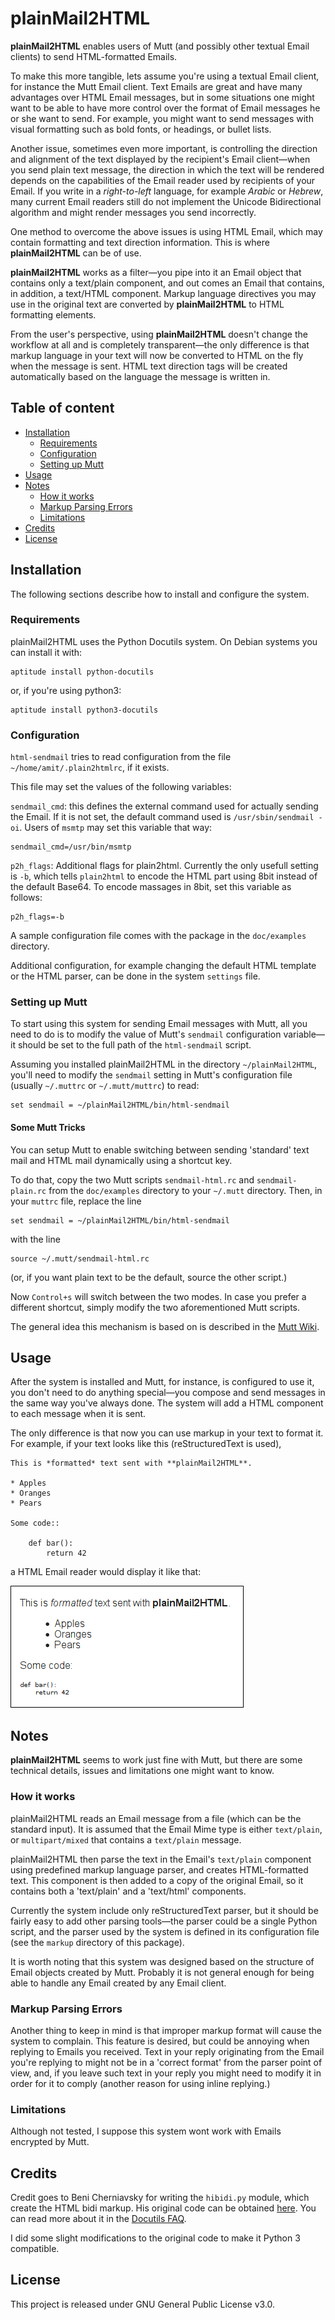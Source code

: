 # __plainMail2HTML__

**plainMail2HTML** enables users of Mutt (and possibly other textual
Email clients) to send HTML-formatted Emails.

To make this more tangible, lets assume you're using a textual Email
client, for instance the Mutt Email client. Text Emails are great and
have many advantages over HTML Email messages, but in some situations
one might want to be able to have more control over the format of
Email messages he or she want to send. For example, you might want to
send messages with visual formatting such as bold fonts, or headings,
or bullet lists.

Another issue, sometimes even more important, is controlling the
direction and alignment of the text displayed by the recipient's Email
client—when you send plain text message, the direction in which the
text will be rendered depends on the capabilities of the Email reader
used by recipients of your Email. If you write in a *right-to-left*
language, for example *Arabic* or *Hebrew*, many current Email readers
still do not implement the Unicode Bidirectional algorithm and might
render messages you send incorrectly.

One method to overcome the above issues is using HTML Email, which may
contain formatting and text direction information. This is where
**plainMail2HTML** can be of use.

**plainMail2HTML** works as a filter—you pipe into it an Email object
that contains only a text/plain component, and out comes an Email that
contains, in addition, a text/HTML component. Markup language
directives you may use in the original text are converted by
**plainMail2HTML** to HTML formatting elements.

From the user's perspective, using **plainMail2HTML** doesn't change
the workflow at all and is completely transparent—the only difference
is that markup language in your text will now be converted to HTML on
the fly when the message is sent. HTML text direction tags will be
created automatically based on the language the message is written in.

## Table of content

* [Installation](#installation)
  * [Requirements](#requirements)
  * [Configuration](#configuration)
  * [Setting up Mutt](#setting-up-mutt)
* [Usage](#usage)
* [Notes](#notes)
  * [How it works](#how-it-works)
  * [Markup Parsing Errors](#markup-parsing-errors)
  * [Limitations](#limitations)
* [Credits](#credits)
* [License](#license)

## Installation

The following sections describe how to install and configure the
system.

### Requirements

plainMail2HTML uses the Python Docutils system. On Debian systems you
can install it with:

    aptitude install python-docutils

or, if you're using python3:

    aptitude install python3-docutils

### Configuration

`html-sendmail` tries to read configuration from the file
`~/home/amit/.plain2htmlrc`, if it exists.

This file may set the values of the following variables:

`sendmail_cmd`: this defines the external command used for actually
sending the Email. If it is not set, the default command used is
`/usr/sbin/sendmail -oi`. Users of `msmtp` may set this variable that
way:

    sendmail_cmd=/usr/bin/msmtp

`p2h_flags`: Additional flags for plain2html. Currently the only
usefull setting is `-b`, which tells `plain2html` to encode the HTML
part using 8bit instead of the default Base64. To encode massages in
8bit, set this variable as follows:

    p2h_flags=-b

A sample configuration file comes with the package in the
`doc/examples` directory.

Additional configuration, for example changing the default HTML
template or the HTML parser, can be done in the system `settings`
file.

### Setting up Mutt

To start using this system for sending Email messages with Mutt, all
you need to do is to modify the value of Mutt's `sendmail`
configuration variable—it should be set to the full path of the
`html-sendmail` script.

Assuming you installed plainMail2HTML in the directory
`~/plainMail2HTML`, you'll need to modify the `sendmail` setting in
Mutt's configuration file (usually `~/.muttrc` or `~/.mutt/muttrc`) to
read:

    set sendmail = ~/plainMail2HTML/bin/html-sendmail

#### Some Mutt Tricks

You can setup Mutt to enable switching between sending 'standard' text
mail and HTML mail dynamically using a shortcut key.

To do that, copy the two Mutt scripts `sendmail-html.rc` and
`sendmail-plain.rc` from the `doc/examples` directory to your
`~/.mutt` directory. Then, in your `muttrc` file, replace the line

    set sendmail = ~/plainMail2HTML/bin/html-sendmail
	
with the line

    source ~/.mutt/sendmail-html.rc

(or, if you want plain text to be the default, source the other
script.)

Now `Control+s` will switch between the two modes. In case you prefer
a different shortcut, simply modify the two aforementioned Mutt
scripts.

The general idea this mechanism is based on is described in the
[Mutt Wiki](https://dev.mutt.org/trac/wiki/ConfigTricks#abusemacrosasvariables).

## Usage

After the system is installed and Mutt, for instance, is configured to
use it, you don't need to do anything special—you compose and send
messages in the same way you've always done. The system will add a
HTML component to each message when it is sent.

The only difference is that now you can use markup in your text to
format it. For example, if your text looks like this (reStructuredText
is used),

    This is *formatted* text sent with **plainMail2HTML**.
	
	* Apples
	* Oranges
	* Pears

	Some code::
	
	    def bar():
		    return 42

a HTML Email reader would display it like that:

![sample output](doc/images/sample-output-1.png)

## Notes

**plainMail2HTML** seems to work just fine with Mutt, but there are
some technical details, issues and limitations one might want to know.

### How it works

plainMail2HTML reads an Email message from a file (which can be the
standard input). It is assumed that the Email Mime type is either
`text/plain`, or `multipart/mixed` that contains a `text/plain`
message.

plainMail2HTML then parse the text in the Email's `text/plain`
component using predefined markup language parser, and creates
HTML-formatted text. This component is then added to a copy of the
original Email, so it contains both a 'text/plain' and a 'text/html'
components.

Currently the system include only reStructuredText parser, but it
should be fairly easy to add other parsing tools—the parser could be a
single Python script, and the parser used by the system is defined in
its configuration file (see the `markup` directory of this package).

It is worth noting that this system was designed based on the
structure of Email objects created by Mutt. Probably it is not general
enough for being able to handle any Email created by any Email client.

### Markup Parsing Errors

Another thing to keep in mind is that improper markup format will
cause the system to complain. This feature is desired, but could be
annoying when replying to Emails you received. Text in your reply
originating from the Email you're replying to might not be in a
'correct format' from the parser point of view, and, if you leave
such text in your reply you might need to modify it in order for it to
comply (another reason for using inline replying.)

### Limitations

Although not tested, I suppose this system wont work with Emails
encrypted by Mutt.

## Credits

Credit goes to Beni Cherniavsky for writing the `hibidi.py` module,
which create the HTML bidi markup. His original code can be obtained
[here](http://cben-hacks.sourceforge.net/bidi/hibidi.py). You can read
more about it in the
[Docutils FAQ](http://docutils.sourceforge.net/FAQ.html#bidi).

I did some slight modifications to the original code to make it Python
3 compatible.

## License

This project is released under GNU General Public License v3.0.
